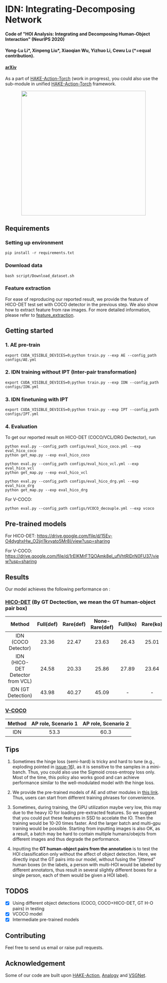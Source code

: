 # IDN: Integrating-Decomposing Network

#### Code of "HOI Analysis: Integrating and Decomposing Human-Object Interaction" (NeurIPS 2020)
#### Yong-Lu Li*, Xinpeng Liu*, Xiaoqian Wu, Yizhuo Li, Cewu Lu (*=equal contribution).
#### [arXiv](https://arxiv.org/abs/2010.16219)

As a part of [HAKE-Action-Torch](https://github.com/DirtyHarryLYL/HAKE-Action-Torch) (work in progress), you could also use the sub-module in unified [HAKE-Action-Torch](https://github.com/DirtyHarryLYL/HAKE-Action-Torch) framework.

<p align='center'>
    <img src="misc/demo.png", height="400">
</p>

## Requirements

### Setting up environment

```
pip install -r requirements.txt
```

### Download data

```
bash script/Download_dataset.sh
```

### Feature extraction

For ease of reproducing our reported result, we provide the feature of HICO-DET test set with COCO detector in the previous step. We also show how to extract feature from raw images. For more detailed information, please refer to [feature_extraction](https://github.com/DirtyHarryLYL/HAKE-Action-Torch/tree/IDN-(Integrating-Decomposing-Network)/feature_extration).

## Getting started

### 1. AE pre-train

```shell
export CUDA_VISIBLE_DEVICES=0;python train.py --exp AE --config_path configs/AE.yml
```

### 2. IDN training without IPT (Inter-pair transformation)

```shell
export CUDA_VISIBLE_DEVICES=0;python train.py --exp IDN --config_path configs/IDN.yml
```

### 3. IDN finetuning with IPT

```shell
export CUDA_VISIBLE_DEVICES=0;python train.py --exp IPT --config_path configs/IPT.yml
```

### 4. Evaluation

To get our reported result on HICO-DET (COCO/VCL/DRG Dectector), run 

```
python eval.py --config_path configs/eval_hico_coco.yml --exp eval_hico_coco
python get_map.py --exp eval_hico_coco
```

```
python eval.py --config_path configs/eval_hico_vcl.yml --exp eval_hico_vcl
python get_map.py --exp eval_hico_vcl
```

```
python eval.py --config_path configs/eval_hico_drg.yml --exp eval_hico_drg
python get_map.py --exp eval_hico_drg
```

For V-COCO:
```
python eval.py --config_path configs/VCOCO_decouple.yml --exp vcoco
```

## Pre-trained models

For HICO-DET: https://drive.google.com/file/d/15Ev-O4dyghxHw_O2jjri1kvyato5Mr8I/view?usp=sharing
<!-- https://drive.google.com/file/d/19cRqSeRu3Svuc7TA7Zso_uj9F3DwW-zI/view?usp=sharing -->

For V-COCO: https://drive.google.com/file/d/1rEIKMrFTQOAmk8el_ufVhtRlDrN0FU37/view?usp=sharing

## Results

Our model achieves the following performance on :

### [HICO-DET](https://paperswithcode.com/sota/human-object-interaction-detection-on-hico) (By GT Dectection, we mean the GT human-object pair box)

|Method|Full(def) | Rare(def) | None-Rare(def)| Full(ko) | Rare(ko) | None-Rare(ko) |
| :-:    |:-:| :-: |:-:|:-:|:-:|:-:|
| IDN (COCO Detector)   | 23.36 | 22.47 | 23.63 | 26.43 | 25.01 | 26.85 |
| IDN (HICO-DET Detector from VCL)   |24.58 | 20.33|25.86|27.89 | 23.64| 29.16|
| IDN (GT Detection)    |43.98 | 40.27 | 45.09 | - | - | - |


### [V-COCO](https://paperswithcode.com/sota/human-object-interaction-detection-on-v-coco)


|Method|AP role, Scenario 1| AP role, Scenario 2 | 
| :-:   |:-: | :-: |
| IDN    |53.3|60.3|

## Tips
1. Sometimes the hinge loss (semi-hard) is tricky and hard to tune (e.g., exploding pointed in [issue-16](https://github.com/DirtyHarryLYL/HAKE-Action-Torch/issues/16#issue-752809776)), as it is sensitive to the samples in a mini-banch. 
Thus, you could also use the Sigmoid cross-entropy loss only. Most of the time, this policy also works good and can achieve performance similar to the well-modulated model with the hinge loss.

2. We provide the pre-trained models of AE and other modules in [this link](https://drive.google.com/file/d/15ZW1Jy7YnCbKqZv4Rh-Wn8qIMdVgXv5C/view?usp=sharing). Thus, users can start from different training phrases for convenience.

3. Sometimes, during training, the GPU utilization maybe very low, this may due to the heavy IO for loading pre-extracted features. So we suggest that you could put these features in SSD to accelate the IO. Then the training would be 10-20 times faster. And the larger batch and multi-gpu training would be possible. Starting from inputting images is also OK, as a result, a batch may be hard to contain multiple humans/obejcts from different images and thus degrade the performance.

4. Inputting the **GT human-object pairs from the annotation** is to test the HOI classification only without the affect of object detection. Here, we directly input the GT pairs into our model, without fusing the "jittered" human boxes (in the labels, a person with multi-HOI would be labeled by different annotators, thus result in several slightly different boxes for a single person, each of them would be given a HOI label).

## TODOS
- [x] Using different object detections (COCO, COCO+HICO-DET, GT H-O pairs) in testing
- [x] VCOCO model
- [x] Intermediate pre-trained models

## Contributing

Feel free to send us email or raise pull requests.

## Acknowledgement

Some of our code are built upon [HAKE-Action](https://github.com/DirtyHarryLYL/HAKE-Action), [Analogy](https://github.com/jpeyre/analogy) and [VSGNet](https://github.com/ASMIftekhar/VSGNet).
